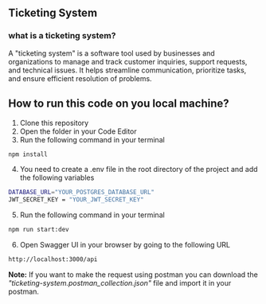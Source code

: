 ## Ticketing System

### what is a ticketing system?

A "ticketing system" is a software tool used by businesses and organizations to manage and track customer inquiries, support requests, and technical issues. It helps streamline communication, prioritize tasks, and ensure efficient resolution of problems.

## How to run this code on you local machine?

1. Clone this repository
2. Open the folder in your Code Editor
3. Run the following command in your terminal

```bash
npm install
```

4. You need to create a .env file in the root directory of the project and add the following variables

```bash
DATABASE_URL="YOUR_POSTGRES_DATABASE_URL"
JWT_SECRET_KEY = "YOUR_JWT_SECRET_KEY"
```

5. Run the following command in your terminal

```bash
npm run start:dev
```

6. Open Swagger UI in your browser by going to the following URL

```bash
http://localhost:3000/api
```

**Note:** If you want to make the request using postman you can download the _"ticketing-system.postman_collection.json"_ file and import it in your postman.
